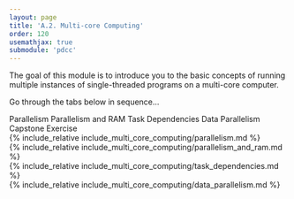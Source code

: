 ```yaml
---
layout: page
title: 'A.2. Multi-core Computing'
order: 120
usemathjax: true
submodule: 'pdcc'
---
```


The goal of this module is to introduce you to the basic concepts of running 
multiple instances of single-threaded programs on a multi-core computer.

Go through the tabs below in sequence...

<div class="ui pointing secondary menu">
  <a class="item " data-tab="first">Parallelism</a>
  <a class="item " data-tab="second">Parallelism and RAM</a>
  <a class="item " data-tab="third">Task Dependencies </a>
  <a class="item " data-tab="fourth">Data Parallelism</a>
  <a class="item " data-tab="fifth">Capstone Exercise</a>
</div>

<div markdown="1" class="ui tab segment active" data-tab="first">
  {% include_relative include_multi_core_computing/parallelism.md %}
</div>

<div markdown="1" class="ui tab segment" data-tab="second">
  {% include_relative include_multi_core_computing/parallelism_and_ram.md %}
</div>

<div markdown="1" class="ui tab segment" data-tab="third">
  {% include_relative include_multi_core_computing/task_dependencies.md %}
</div>

<div markdown="1" class="ui tab segment" data-tab="fourth">
  {% include_relative include_multi_core_computing/data_parallelism.md %}
</div>

<div markdown="1" class="ui tab segment" data-tab="fifth">
</div>

